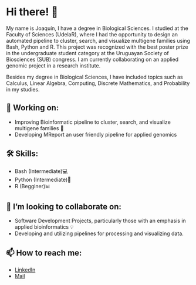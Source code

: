 # Hi there! 👋

My name is Joaquín, I have a degree in Biological Sciences. I studied at the Faculty of Sciences (UdelaR), where I had the opportunity to design an automated pipeline to cluster, search, and visualize multigene families using Bash, Python and R. This project was recognized with the best poster prize in the undergraduate student category at the Uruguayan Society of Biosciences (SUB) congress. I am currently collaborating on an applied genomic project in a research institute.

Besides my degree in Biological Sciences, I have included topics such as Calculus, Linear Algebra, Computing, Discrete Mathematics, and Probability in my studies.

## 🔭 Working on:
- Improving Bioinformatic pipeline to cluster, search, and visualize multigene families 🧬
- Developing MReport an user friendly  pipeline for applied genomics

## 🛠 Skills:
- Bash (Intermediate)💻
- Python (Intermediate)🐍
- R (Begginer)📊

## 🎯 I’m looking to collaborate on:
- Software Development Projects, particularly those with an emphasis in applied bioinformatics  💡
- Developing and utilizing pipelines for processing and visualizing data.
 
## 📫 How to reach me:
- [LinkedIn](https://www.linkedin.com/in/joaquinpereira1994/)
- [Mail](pereirajoaquin199@gmail.com)
